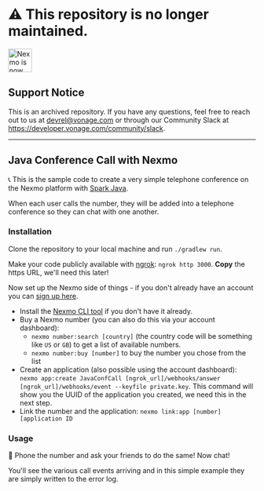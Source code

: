 # ⚠️ This repository is no longer maintained.

<img src="https://developer.nexmo.com/assets/images/Vonage_Nexmo.svg" height="48px" alt="Nexmo is now known as Vonage" />

## Support Notice
This is an archived repository. If you have any questions, feel free to reach out to us at devrel@vonage.com or through our Community Slack at https://developer.vonage.com/community/slack.

<hr />

## Java Conference Call with Nexmo

:telephone_receiver: This is the sample code to create a very simple telephone conference on the Nexmo platform with [Spark Java](http://sparkjava.com/).
 
 When each user calls the number, they will be added into a telephone conference so they can chat with one another.

### Installation

Clone the repository to your local machine and run `./gradlew run`.

Make your code publicly available with [ngrok](https://ngrok.io): `ngrok http 3000`. **Copy** the https URL, we'll need this later!

Now set up the Nexmo side of things - if you don't already have an account you can [sign up here](https://dashboard.nexmo.com/sign-up).

- Install the [Nexmo CLI tool](https://github.com/nexmo/nexmo-cli) if you don't have it already.
- Buy a Nexmo number (you can also do this via your account dashboard):
    * `nexmo number:search [country]` (the country code will be something like `US` or `GB`) to get a list of available numbers.
    * `nexmo number:buy [number]` to buy the number you chose from the list
- Create an application (also possible using the account dashboard): `nexmo app:create JavaConfCall [ngrok_url]/webhooks/answer [ngrok_url]/webhooks/event --keyfile private.key`. This command will show you the UUID of the application you created, we need this in the next step.
- Link the number and the application: `nexmo link:app [number] [application ID`

### Usage

:iphone: Phone the number and ask your friends to do the same! Now chat!

You'll see the various call events arriving and in this simple example they are simply written to the error log.
